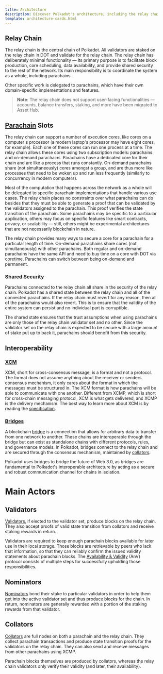 ```yaml
---
title: Architecture
description: Discover Polkadot's architecture, including the relay chain, parachains, shared security, and interoperability mechanisms.
template: architecture-cards.html
---
```


## Relay Chain

The relay chain is the central chain of Polkadot. All validators are staked on the relay chain in DOT and validate for the relay chain. The relay chain has deliberately minimal functionality — its primary purpose is to facilitate block production, core scheduling, data availability, and provide shared security to the rest of the network. Its main responsibility is to coordinate the system as a whole, including parachains.

Other specific work is delegated to parachains, which have their own domain-specific implementations and features.

> **Note:** The relay chain does not support user-facing functionalities — accounts, balance transfers, staking, and more have been migrated to Asset Hub.


## [Parachain](learn-parachains.md) Slots

The relay chain can support a number of execution cores, like cores on a computer's processor (a
modern laptop's processor may have eight cores, for example). Each one of these cores can run one
process at a time. The relay chain allows these cores using two subscription models: parachains and
on-demand parachains. Parachains have a dedicated core for their chain and are like a process that
runs constantly. On-demand parachains share (not simultaneously) cores amongst a group, and are thus
more like processes that need to be woken up and run less frequently (similarly to concurrency in
modern computers).

Most of the computation that happens across the network as a whole will be delegated to specific
parachain implementations that handle various use cases. The relay chain places no constraints over
what parachains can do besides that they must be able to generate a proof that can be validated by
the validators assigned to the parachain. This proof verifies the state transition of the parachain.
Some parachains may be specific to a particular application, others may focus on specific features
like smart contracts, privacy, or scalability &mdash; still, others might be experimental
architectures that are not necessarily blockchain in nature.

The relay chain provides many ways to secure a core for a parachain for a particular length of time.
On-demand parachains share cores (not simultaneously) with other parachains. Both regular and
on-demand parachains have the same API and need to buy time on a core with DOT via
[coretime](./learn-agile-coretime.md). Parachains can switch between being on-demand and permanent.

### [Shared Security](learn-parachains.md)

Parachains connected to the relay chain all share in the security of the relay chain. Polkadot has a
shared state between the relay chain and all of the connected parachains. If the relay chain must
revert for any reason, then all of the parachains would also revert. This is to ensure that the
validity of the entire system can persist and no individual part is corruptible.

The shared state ensures that the trust assumptions when using parachains are only those of the
relay chain validator set and no other. Since the validator set on the relay chain is expected to be
secure with a large amount of stake put up to back it, parachains should benefit from this security.

## Interoperability

### [XCM](learn-xcm.md)

XCM, short for cross-consensus message, is a format and not a protocol. The format does not assume
anything about the receiver or senders consensus mechanism, it only cares about the format in which
the messages must be structured in. The XCM format is how parachains will be able to communicate
with one another. Different from XCMP, which is short for cross-chain messaging protocol, XCM is
what gets delivered, and XCMP is the delivery mechanism. The best way to learn more about XCM is by
reading the [specification](https://github.com/paritytech/xcm-format).

### [Bridges](learn-bridges.md)

A blockchain [bridge](../general/glossary.md#bridge) is a connection that allows for arbitrary data
to transfer from one network to another. These chains are interoperable through the bridge but can
exist as standalone chains with different protocols, rules, and governance models. In Polkadot,
bridges connect to the relay chain and are secured through the consensus mechanism, maintained by
[collators](#collators).

Polkadot uses bridges to bridge the future of Web 3.0, as bridges are fundamental to Polkadot's
interoperable architecture by acting as a secure and robust communication channel for chains in
isolation.

# Main Actors

## Validators

[Validators](../general/glossary.md#validator), if elected to the validator set, produce blocks on
the relay chain. They also accept proofs of valid state transition from collators and receive
staking rewards in return.

Validators are required to keep enough parachain blocks available for later use in their local
storage. Those blocks are retrievable by peers who lack that information, so that they can reliably
confirm the issued validity statements about parachain blocks. The
[Availability & Validity](https://spec.polkadot.network/#chapter-anv) (AnV) protocol consists of
multiple steps for successfully upholding those responsibilities.

## Nominators

[Nominators](../general/glossary.md#nominator) bond their stake to particular validators in order to
help them get into the active validator set and thus produce blocks for the chain. In return,
nominators are generally rewarded with a portion of the staking rewards from that validator.

## Collators

[Collators](../general/glossary.md#collator) are full nodes on both a parachain and the relay chain.
They collect parachain transactions and produce state transition proofs for the validators on the
relay chain. They can also send and receive messages from other parachains using XCMP.

Parachain blocks themselves are produced by collators, whereas the relay chain validators only
verify their validity (and later, their availability).

